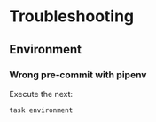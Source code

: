 <!-- Space: TerraformNullTags -->
<!-- Parent: Project -->
<!-- Title: Troubleshooting -->

<!-- Label: TerraformNullTags -->
<!-- Label: Project -->
<!-- Label: Troubleshooting -->
<!-- Include: docs/disclaimer.md -->
<!-- Include: ac:toc -->

# Troubleshooting

## Environment

### Wrong pre-commit with pipenv

Execute the next:

```{.bash}
task environment
```
